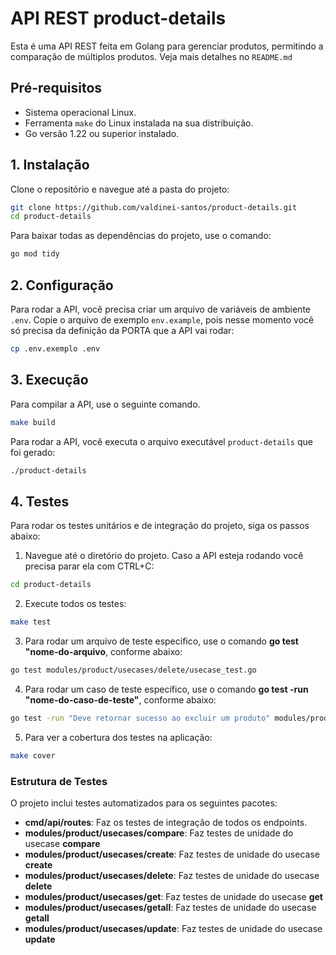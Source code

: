 # API REST product-details

Esta é uma API REST feita em Golang para gerenciar produtos, permitindo a comparação de múltiplos produtos. Veja mais detalhes no `README.md`

## Pré-requisitos

- Sistema operacional Linux.
- Ferramenta `make` do Linux instalada na sua distribuição.
- Go versão 1.22 ou superior instalado.

## 1. Instalação

Clone o repositório e navegue até a pasta do projeto:
```bash
git clone https://github.com/valdinei-santos/product-details.git
cd product-details
```

Para baixar todas as dependências do projeto, use o comando:
```bash
go mod tidy
```

## 2. Configuração
Para rodar a API, você precisa criar um arquivo de variáveis de ambiente `.env`. Copie o arquivo de exemplo `env.example`, pois nesse momento você só precisa da definição da PORTA que a API vai rodar:
```bash
cp .env.exemplo .env
```

## 3. Execução

Para compilar a API, use o seguinte comando.
```bash
make build
```

Para rodar a API, você executa o arquivo executável `product-details` que foi gerado:
```bash
./product-details
```

## 4. Testes
Para rodar os testes unitários e de integração do projeto, siga os passos abaixo:

1. Navegue até o diretório do projeto. Caso a API esteja rodando você precisa parar ela com CTRL+C:
```bash
cd product-details
```

2. Execute todos os testes:
```bash
make test
```

3. Para rodar um arquivo de teste específico, use o comando **go test "nome-do-arquivo**, conforme abaixo:
```bash
go test modules/product/usecases/delete/usecase_test.go
```

4. Para rodar um caso de teste específico, use o comando **go test -run "nome-do-caso-de-teste"**, conforme abaixo:
```bash
go test -run "Deve retornar sucesso ao excluir um produto" modules/product/usecases/delete/usecase_test.go
```

5. Para ver a cobertura dos testes na aplicação:
```bash
make cover
``` 

### Estrutura de Testes
O projeto inclui testes automatizados para os seguintes pacotes:

- **cmd/api/routes**: Faz os testes de integração de todos os endpoints.
- **modules/product/usecases/compare**: Faz testes de unidade do usecase **compare** 
- **modules/product/usecases/create**: Faz testes de unidade do usecase **create**
- **modules/product/usecases/delete**: Faz testes de unidade do usecase **delete**
- **modules/product/usecases/get**: Faz testes de unidade do usecase **get**
- **modules/product/usecases/getall**: Faz testes de unidade do usecase **getall**
- **modules/product/usecases/update**: Faz testes de unidade do usecase **update**

